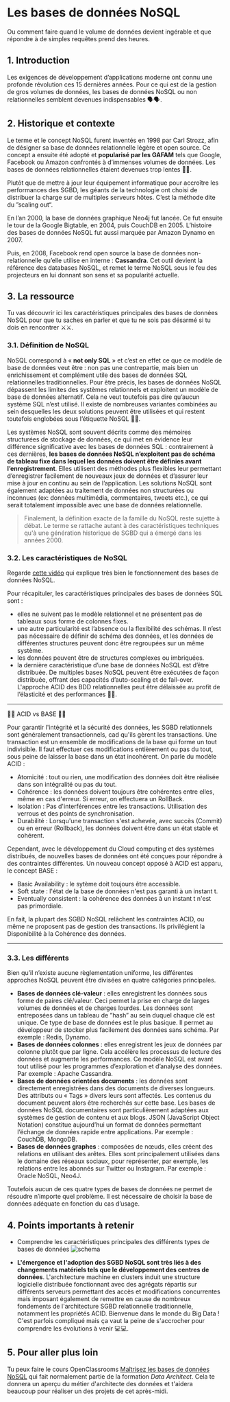 # Les bases de données NoSQL

Ou comment faire quand le volume de données devient ingérable et que répondre à de simples requêtes prend des heures.

## 1. Introduction
Les exigences de développement d’applications moderne ont connu une profonde révolution ces 15 dernières années. Pour ce qui est de la gestion de gros volumes de données, les bases de données NoSQL ou non relationnelles semblent devenues indispensables 🗣🗣.

## 2. Historique et contexte
Le terme et le concept NoSQL furent inventés en 1998 par Carl Strozz, afin de désigner sa base de données relationnelle légère et open source. Ce concept a ensuite été adopté et **popularisé par les GAFAM** tels que Google, Facebook ou Amazon confrontés à d’immenses volumes de données. Les bases de données relationnelles étaient devenues trop lentes 🐢🐢.

Plutôt que de mettre à jour leur équipement informatique pour accroître les performances des SGBD, les géants de la technologie ont choisi de distribuer la charge sur de multiples serveurs hôtes. C’est la méthode dite du ”scaling out“. 

En l’an 2000, la base de données graphique Neo4j fut lancée. Ce fut ensuite le tour de la Google Bigtable, en 2004, puis CouchDB en 2005. L’histoire des bases de données NoSQL fut aussi marquée par Amazon Dynamo en 2007.

Puis, en 2008, Facebook rend open source la base de données non-relationnelle qu’elle utilise en interne : **Cassandra**. Cet outil devient la référence des databases NoSQL, et remet le terme NoSQL sous le feu des projecteurs en lui donnant son sens et sa popularité actuelle.

## 3. La ressource
Tu vas découvrir ici les caractéristiques principales des bases de données NoSQL pour que tu saches en parler et que tu ne sois pas désarmé si tu dois en rencontrer ⚔️⚔️.

### 3.1. Définition de NoSQL

NoSQL correspond à « **not only SQL** » et c’est en effet ce que ce modèle de base de données veut être : non pas une contrepartie, mais bien un enrichissement et complément utile des bases de données SQL relationnelles traditionnelles. Pour être précis, les bases de données NoSQL dépassent les limites des systèmes relationnels et exploitent un modèle de base de données alternatif. Cela ne veut toutefois pas dire qu’aucun système SQL n’est utilisé. Il existe de nombreuses variantes combinées au sein desquelles les deux solutions peuvent être utilisées et qui restent toutefois englobées sous l’étiquette NoSQL 👐👐.

Les systèmes NoSQL sont souvent décrits comme des mémoires structurées de stockage de données, ce qui met en évidence leur différence significative avec les bases de données SQL : contrairement à ces dernières, **les bases de données NoSQL n’exploitent pas de schéma de tableau fixe dans lequel les données doivent être définies avant l’enregistrement**. Elles utilisent des méthodes plus flexibles leur permettant d’enregistrer facilement de nouveaux jeux de données et d’assurer leur mise à jour en continu au sein de l’application. Les solutions NoSQL sont également adaptées au traitement de données non structurées ou inconnues (ex: données multimédia, commentaires, tweets etc.), ce qui serait totalement impossible avec une base de données relationnelle.

> Finalement, la définition exacte de la famille du NoSQL reste sujette à débat. Le terme se rattache autant à des caractéristiques techniques qu'à une génération historique de SGBD qui a émergé dans les années 2000. 

### 3.2. Les caractéristiques de NoSQL
Regarde [cette vidéo](https://youtu.be/0buKQHokLK8) qui explique très bien le fonctionnement des bases de données NoSQL.

Pour récapituler, les caractéristiques principales des bases de données SQL sont : 
- elles ne suivent pas le modèle relationnel et ne présentent pas de tableaux sous forme de colonnes fixes.
- une autre particularité est l’absence ou la flexibilité des schémas. Il n’est pas nécessaire de définir de schéma des données, et les données de différentes structures peuvent donc être regroupées sur un même système.
- les données peuvent être de structures complexes ou imbriquées. 
- la dernière caractéristique d’une base de données NoSQL est d’être distribuée. De multiples bases NoSQL peuvent être exécutées de façon distribuée, offrant des capacités d’auto-scaling et de fail-over. L'approche ACID des BDD relationnelles peut être délaissée au profit de l’élasticité et des performances 🔆🔆.

___

👾👾 ACID vs BASE 👾👾

Pour garantir l'intégrité et la sécurité des données, les SGBD relationnels sont généralement transactionnels, cad qu'ils gèrent les transactions. Une transaction est un ensemble de modifications de la base qui forme un tout indivisible. Il faut effectuer ces modifications entièrement ou pas du tout, sous peine de laisser la base dans un état incohérent. On parle du modèle ACID :
- Atomicité : tout ou rien, une modification des données doit être réalisée dans son intégralité ou pas du tout.
- Cohérence : les données doivent toujours être cohérentes entre elles, même en cas d'erreur. Si erreur, on effectuera un RollBack.
- Isolation : Pas d'interférences entre les transactions. Utilisation des verrous et des points de synchronisation.
- Durabilité : Lorsqu'une transaction s'est achevée, avec succès (Commit) ou en erreur (Rollback), les données doivent être dans un état stable et cohérent.

Cependant, avec le développement du Cloud computing et des systèmes distribués, de nouvelles bases de données ont été conçues pour répondre à des contraintes différentes.
Un nouveau concept opposé à ACID est apparu, le concept BASE :
- Basic Availability : le sytème doit toujours être accessible.
- Soft state : l'état de la base de données n'est pas garanti à un instant t.
- Eventually consistent : la cohérence des données à un instant t n'est pas primordiale.

En fait, la plupart des SGBD NoSQL relâchent les contraintes ACID, ou même ne proposent pas de gestion des transactions. Ils privilégient la Disponibilité à la Cohérence des données. 

___


### 3.3. Les différents 
Bien qu’il n’existe aucune règlementation uniforme, les différentes approches NoSQL peuvent être divisées en quatre catégories principales. 

- **Bases de données clé-valeur** : elles enregistrent les données sous forme de paires clé/valeur. Ceci permet la prise en charge de larges volumes de données et de charges lourdes. Les données sont entreposées dans un tableau de ”hash” au sein duquel chaque clé est unique. Ce type de base de données est le plus basique. Il permet au développeur de stocker plus facilement des données sans schéma. Par exemple : Redis, Dynamo.
- **Bases de données colonnes** : elles enregistrent les jeux de données par colonne plutôt que par ligne. Cela accélère les processus de lecture des données et augmente les performances. Ce modèle NoSQL est avant tout utilisé pour les programmes d’exploration et d’analyse des données. Par exemple : Apache Cassandra.
- **Bases de données orientées documents** : les données sont directement enregistrées dans des documents de diverses longueurs. Des attributs ou « Tags » divers leurs sont affectés. Les contenus du document peuvent alors être recherchés sur cette base. Les bases de données NoSQL documentaires sont particulièrement adaptées aux systèmes de gestion de contenu et aux blogs. JSON (JavaScript Object Notation) constitue aujourd’hui un format de données permettant l’échange de données rapide entre applications. Par exemple : CouchDB, MongoDB.
- **Bases de données graphes** : composées de nœuds, elles créent des relations en utilisant des arêtes. Elles sont principalement utilisées dans le domaine des réseaux sociaux, pour représenter, par exemple, les relations entre les abonnés sur Twitter ou Instagram. Par exemple : Oracle NoSQL, Neo4J.

Toutefois aucun de ces quatre types de bases de données ne permet de résoudre n’importe quel problème. Il est nécessaire de choisir la base de données adéquate en fonction du cas d’usage.


## 4. Points importants à retenir
- Comprendre les caractéristiques principales des différents types de bases de données
![schema](https://eadn-wc03-4064062.nxedge.io/cdn/wp-content/uploads/2020/12/asesoftware-sql-nosql.png)

- **L'émergence et l'adoption des SGBD NoSQL sont très liés à des changements matériels tels que le développement des centres de données**. L'architecture machine en clusters induit une structure logicielle distribuée fonctionnant avec des agrégats répartis sur différents serveurs permettant des accès et modifications concurrentes mais imposant également de remettre en cause de nombreux fondements de l'architecture SGBD relationnelle traditionnelle, notamment les propriétés ACID. Bienvenue dans le monde du Big Data ! C'est parfois compliqué mais ça vaut la peine de s'accrocher pour comprendre les évolutions à venir 💻💻.


## 5. Pour aller plus loin
Tu peux faire le cours OpenClassrooms [Maîtrisez les bases de données NoSQL](https://openclassrooms.com/fr/courses/4462426-maitrisez-les-bases-de-donnees-nosql) qui fait normalement partie de la formation *Data Architect*. Cela te donnera un aperçu du métier d'architecte des données et t'aidera beaucoup pour réaliser un des projets de cet après-midi.

